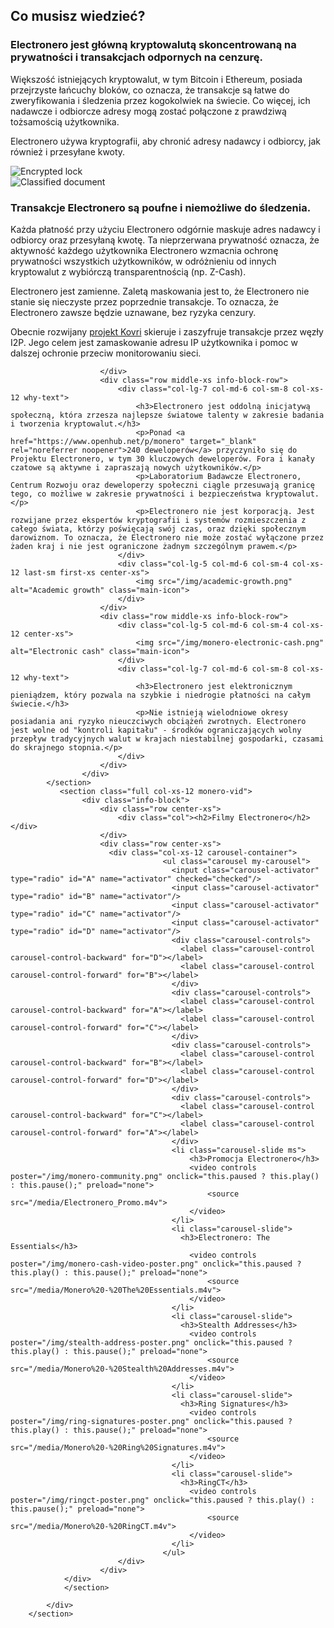 <div class="site-wrap">
    <section class="container">
            <div class="row">
                <section class="container about-monero full col-xs-12">
                    <div class="info-block">
                        <div class="row center-xs">
                            <div class="col"><h2>Co musisz wiedzieć?</h2></div>
                        </div>
                        <div class="row middle-xs info-block-row private">
                            <div class="col-lg-7 col-md-6 col-sm-8 col-xs-12  why-text">
                                <h3>Electronero jest główną kryptowalutą skoncentrowaną na prywatności i transakcjach odpornych na cenzurę.</h3>
                                <p>Większość istniejących kryptowalut, w tym Bitcoin i Ethereum, posiada przejrzyste łańcuchy bloków, co oznacza, że transakcje są łatwe do zweryfikowania i śledzenia przez kogokolwiek na świecie. Co więcej, ich nadawcze i odbiorcze adresy mogą zostać połączone z prawdziwą tożsamością użytkownika.</p>
                                <p>Electronero używa kryptografii, aby chronić adresy nadawcy i odbiorcy, jak również i przesyłane kwoty.
                                    </p>
                            </div>
                            <div class="col-lg-5 col-md-6 col-sm-4 col-xs-12 last-sm first-xs center-xs">
                                <img src="/img/crypto-lock.png" alt="Encrypted lock" class="main-icon">
                            </div>
                        </div>
                        <div class="row middle-xs info-block-row">
                            <div class="col-lg-5 col-md-6 col-sm-4 col-xs-12 center-xs">
                                <img src="/img/monero-classified.png" alt="Classified document" class="main-icon">
                            </div>
                            <div class="col-lg-7 col-md-6 col-sm-8 col-xs-12 why-text">
                                <h3>Transakcje Electronero są poufne i niemożliwe do śledzenia.</h3>
                                <p>Każda płatność przy użyciu Electronero odgórnie maskuje adres nadawcy i odbiorcy oraz przesyłaną kwotę. Ta nieprzerwana prywatność oznacza, że aktywność każdego użytkownika Electronero wzmacnia ochronę prywatności wszystkich użytkowników, w odróżnieniu od innych kryptowalut z wybiórczą transparentnością (np. Z-Cash).</p>
                                <p>Electronero jest zamienne. Zaletą maskowania jest to, że Electronero nie stanie się nieczyste przez poprzednie transakcje. To oznacza, że Electronero zawsze będzie uznawane, bez ryzyka cenzury.</p>
                                <p>Obecnie rozwijany <a href="https://getkovri.org/">projekt Kovri</a> skieruje i zaszyfruje transakcje przez węzły I2P. Jego celem jest zamaskowanie adresu IP użytkownika i pomoc w dalszej ochronie przeciw monitorowaniu sieci.</p>
                            </div>

                        </div>
                        <div class="row middle-xs info-block-row">
                            <div class="col-lg-7 col-md-6 col-sm-8 col-xs-12 why-text">
                                <h3>Electronero jest oddolną inicjatywą społeczną, która zrzesza najlepsze światowe talenty w zakresie badania i tworzenia kryptowalut.</h3>
                                <p>Ponad <a href="https://www.openhub.net/p/monero" target="_blank" rel="noreferrer noopener">240 deweloperów</a> przyczyniło się do Projektu Electronero, w tym 30 kluczowych deweloperów. Fora i kanały czatowe są aktywne i zapraszają nowych użytkowników.</p>
                                <p>Laboratorium Badawcze Electronero, Centrum Rozwoju oraz deweloperzy społeczni ciągle przesuwają granicę tego, co możliwe w zakresie prywatności i bezpieczeństwa kryptowalut.</p>
                                <p>Electronero nie jest korporacją. Jest rozwijane przez ekspertów kryptografii i systemów rozmieszczenia z całego świata, którzy poświęcają swój czas, oraz dzięki społecznym darowiznom. To oznacza, że Electronero nie może zostać wyłączone przez żaden kraj i nie jest ograniczone żadnym szczególnym prawem.</p>
                            </div>
                            <div class="col-lg-5 col-md-6 col-sm-4 col-xs-12 last-sm first-xs center-xs">
                                <img src="/img/academic-growth.png" alt="Academic growth" class="main-icon">
                            </div>
                        </div>
                        <div class="row middle-xs info-block-row">
                            <div class="col-lg-5 col-md-6 col-sm-4 col-xs-12 center-xs">
                                <img src="/img/monero-electronic-cash.png" alt="Electronic cash" class="main-icon">
                            </div>
                            <div class="col-lg-7 col-md-6 col-sm-8 col-xs-12 why-text">
                                <h3>Electronero jest elektronicznym pieniądzem, który pozwala na szybkie i niedrogie płatności na całym świecie.</h3>
                                <p>Nie istnieją wielodniowe okresy posiadania ani ryzyko nieuczciwych obciążeń zwrotnych. Electronero jest wolne od "kontroli kapitału" - środków ograniczających wolny przepływ tradycyjnych walut w krajach niestabilnej gospodarki, czasami do skrajnego stopnia.</p>
                            </div>
                        </div>
                    </div>
            </section>
               <section class="full col-xs-12 monero-vid">
                    <div class="info-block">
                        <div class="row center-xs">
                            <div class="col"><h2>Filmy Electronero</h2></div>
                        </div>
                        <div class="row center-xs">
                          <div class="col-xs-12 carousel-container">
                                      <ul class="carousel my-carousel">
                                        <input class="carousel-activator" type="radio" id="A" name="activator" checked="checked"/>
                                        <input class="carousel-activator" type="radio" id="B" name="activator"/>
                                        <input class="carousel-activator" type="radio" id="C" name="activator"/>
                                        <input class="carousel-activator" type="radio" id="D" name="activator"/>
                                        <div class="carousel-controls">
                                          <label class="carousel-control carousel-control-backward" for="D"></label>
                                          <label class="carousel-control carousel-control-forward" for="B"></label>
                                        </div>
                                        <div class="carousel-controls">
                                          <label class="carousel-control carousel-control-backward" for="A"></label>
                                          <label class="carousel-control carousel-control-forward" for="C"></label>
                                        </div>
                                        <div class="carousel-controls">
                                          <label class="carousel-control carousel-control-backward" for="B"></label>
                                          <label class="carousel-control carousel-control-forward" for="D"></label>
                                        </div>
                                        <div class="carousel-controls">
                                          <label class="carousel-control carousel-control-backward" for="C"></label>
                                          <label class="carousel-control carousel-control-forward" for="A"></label>
                                        </div>
                                        <li class="carousel-slide ms">
                                            <h3>Promocja Electronero</h3>
                                            <video controls poster="/img/monero-community.png" onclick="this.paused ? this.play() : this.pause();" preload="none">
                                                <source src="/media/Electronero_Promo.m4v">
                                            </video>
                                        </li>
                                        <li class="carousel-slide">
                                          <h3>Electronero: The Essentials</h3>
                                            <video controls poster="/img/monero-cash-video-poster.png" onclick="this.paused ? this.play() : this.pause();" preload="none">
                                                <source src="/media/Monero%20-%20The%20Essentials.m4v">
                                            </video>
                                        </li>
                                        <li class="carousel-slide">
                                          <h3>Stealth Addresses</h3>
                                            <video controls poster="/img/stealth-address-poster.png" onclick="this.paused ? this.play() : this.pause();" preload="none">
                                                <source src="/media/Monero%20-%20Stealth%20Addresses.m4v">
                                            </video>
                                        </li>
                                        <li class="carousel-slide">
                                          <h3>Ring Signatures</h3>
                                            <video controls poster="/img/ring-signatures-poster.png" onclick="this.paused ? this.play() : this.pause();" preload="none">
                                                <source src="/media/Monero%20-%20Ring%20Signatures.m4v">
                                            </video>
                                        </li>
                                        <li class="carousel-slide">
                                          <h3>RingCT</h3>
                                            <video controls poster="/img/ringct-poster.png" onclick="this.paused ? this.play() : this.pause();" preload="none">
                                                <source src="/media/Monero%20-%20RingCT.m4v">
                                            </video>
                                        </li>
                                      </ul>
                            </div>
                        </div>
                </div>
                </section>

            </div>
        </section>
</div>
